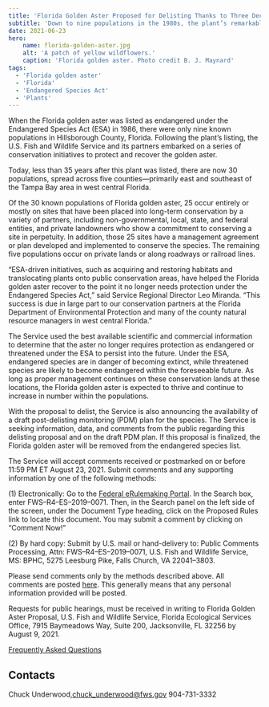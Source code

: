 ```yaml
---
title: 'Florida Golden Aster Proposed for Delisting Thanks to Three Decades of Conservation Efforts'
subtitle: 'Down to nine populations in the 1980s, the plant’s remarkable recovery is the result of effective partnerships and conservation initiative'
date: 2021-06-23
hero:
    name: florida-golden-aster.jpg
    alt: 'A patch of yellow wildflowers.'
    caption: 'Florida golden aster. Photo credit B. J. Maynard'
tags:
  - 'Florida golden aster'
  - 'Florida'
  - 'Endangered Species Act'
  - 'Plants'
---
```

When the Florida golden aster was listed as endangered under the Endangered Species Act (ESA) in 1986, there were only nine known populations in Hillsborough County, Florida. Following the plant’s listing, the U.S. Fish and Wildlife Service and its partners embarked on a series of conservation initiatives to protect and recover the golden aster. 

Today, less than 35 years after this plant was listed, there are now 30 populations, spread across five counties—primarily east and southeast of the Tampa Bay area in west central Florida.  

Of the 30 known populations of Florida golden aster, 25 occur entirely or mostly on sites that have been placed into long-term conservation by a variety of partners, including non-governmental, local, state, and federal entities, and private landowners who show a commitment to conserving a site in perpetuity. In addition, those 25 sites have a management agreement or plan developed and implemented to conserve the species. The remaining five populations occur on private lands or along roadways or railroad lines.  

“ESA-driven initiatives, such as acquiring and restoring habitats and translocating plants onto public conservation areas, have helped the Florida golden aster recover to the point it no longer needs protection under the Endangered Species Act,” said Service Regional Director Leo Miranda. “This success is due in large part to our conservation partners at the Florida Department of Environmental Protection and many of the county natural resource managers in west central Florida.” 

The Service used the best available scientific and commercial information to determine that the aster no longer requires protection as endangered or threatened under the ESA to persist into the future. Under the ESA, endangered species are in danger of becoming extinct, while threatened species are likely to become endangered within the foreseeable future. As long as proper management continues on these conservation lands at these locations, the Florida golden aster is expected to thrive and continue to increase in number within the populations. 

With the proposal to delist, the Service is also announcing the availability of a draft post-delisting monitoring (PDM) plan for the species. The Service is seeking information, data, and comments from the public regarding this delisting proposal and on the draft PDM plan. If this proposal is finalized, the Florida golden aster will be removed from the endangered species list. 

The Service will accept comments received or postmarked on or before 11:59 PM ET August 23, 2021. Submit comments and any supporting information by one of the following methods:

(1)  Electronically:  Go to the [Federal eRulemaking Portal](https://www.regulations.gov). In the Search box, enter FWS–R4–ES–2019–0071. Then, in the Search panel on the left side of the screen, under the Document Type heading, click on the Proposed Rules link to locate this document. You may submit a comment by clicking on “Comment Now!”  

(2)  By hard copy:  Submit by U.S. mail or hand-delivery to: Public Comments Processing, Attn: FWS–R4–ES–2019–0071, U.S. Fish and Wildlife Service, MS: BPHC, 5275 Leesburg Pike, Falls Church, VA 22041–3803. 

Please send comments only by the methods described above. All comments are posted [here](https://www.regulations.gov). This generally means that any personal information provided will be posted.  

Requests for public hearings, must be received in writing to Florida Golden Aster Proposal, U.S. Fish and Wildlife Service, Florida Ecological Services Office, 7915 Baymeadows Way, Suite 200, Jacksonville, FL 32256 by August 9, 2021. 

[Frequently Asked Questions](/faq/florida-golden-aster-proposed-delisting-questions-and-answers)

## Contacts

Chuck Underwood,[chuck_underwood@fws.gov](mailto:chuck_underwood@fws.gov) 904-731-3332
